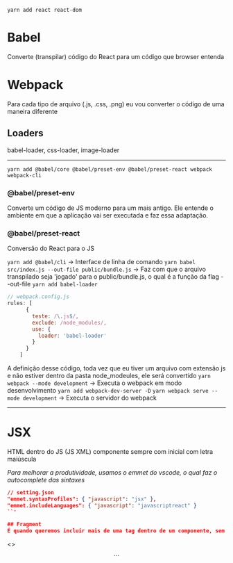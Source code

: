 `yarn add react react-dom`

# Babel
Converte (transpilar) código do React para um código que browser entenda
# Webpack
Para cada tipo de arquivo (.js, .css, .png) eu vou converter o código de uma maneira diferente
## Loaders
babel-loader, css-loader, image-loader

---

`yarn add @babel/core @babel/preset-env @babel/preset-react webpack webpack-cli`
### @babel/preset-env
Converte um código de JS moderno para um mais antigo. Ele entende o ambiente em que a aplicação vai ser executada e faz essa adaptação.
### @babel/preset-react
Conversão do React para o JS

`yarn add @babel/cli` -> Interface de linha de comando
`yarn babel src/index.js --out-file public/bundle.js` -> Faz com que o arquivo transpilado seja 'jogado' para o public/bundle.js, o qual é a função da flag --out-file
`yarn add babel-loader`

```js
// webpack.config.js
rules: [
      {
        teste: /\.js$/,
        exclude: /node_modules/,
        use: {
          loader: 'babel-loader'
        }
      }
    ]
```
A definição desse código, toda vez que eu tiver um arquivo com extensão js e não estiver dentro da pasta node_modeules, ele será convertido
`yarn webpack --mode development` -> Executa o webpack em modo desenvolvimento
`yarn add webpack-dev-server -D`
`yarn webpack serve --mode development` -> Executa o servidor do webpack

---

# JSX
HTML dentro do JS (JS XML)
componente sempre com inicial com letra maiúscula

*Para melhorar a produtividade, usamos o emmet do vscode, o qual faz o autocomplete das sintaxes*

```json
// setting.json
"emmet.syntaxProfiles": { "javascript": "jsx" },
"emmet.includeLanguages": { "javascript": "javascriptreact" }
``'

## Fragment
É quando queremos incluir mais de uma tag dentro de um componente, sem que precisemos colocar uma div

```
<>
  <Header />
  <Header />
</>
```
